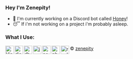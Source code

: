 ### Hey I'm Zenepity!
- 🍯 I'm currently working on a Discord bot called [Honey](https://github.com/zenepity/Honey)!
- 😴 If i'm not working on a project i'm probably asleep.

### What I Use:

<img align="left" alt="Visual Studio Code" width="26px" src="https://i.imgur.com/LwSdAlE.png" />
<img align="left" alt="discord.js" width="26px" src="https://i.imgur.com/SI1DZf3.png" />
<img align="left" alt="dbd.js" width="26px" src="https://dbd.js.org/favicon/apple-touch-icon.png" />
<img align="left" alt="js" width="26px" src="https://i.imgur.com/3u1wzwE.png" />
<img align="left" alt="node.js" width="26px" src="https://i.imgur.com/tYLFZBh.png" />
<img align="left" alt="photoshop" width="26px" src="https://i.imgur.com/OC1RcS5.jpg" />
<img align="left" alt="repl.it" width="26px" src="https://replit.com/public/images/favicon.ico" />

© [zenepity](https://github.com/zenepity)
